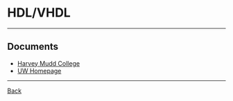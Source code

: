 # HDL/VHDL

---

## Documents

- [Harvey Mudd College](https://pages.hmc.edu/harris/cmosvlsi/4e/cmosvlsidesign_4e_App.pdf)
- [UW Homepage](https://courses.cs.washington.edu/courses/cse467/11wi/lectures/CombVerilog.pdf)

---

[Back](./../HardwareDescription.md)
